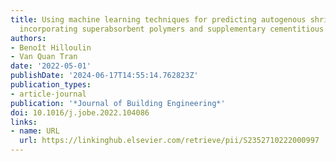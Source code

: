 ```yaml
---
title: Using machine learning techniques for predicting autogenous shrinkage of concrete
  incorporating superabsorbent polymers and supplementary cementitious materials
authors:
- Benoît Hilloulin
- Van Quan Tran
date: '2022-05-01'
publishDate: '2024-06-17T14:55:14.762823Z'
publication_types:
- article-journal
publication: '*Journal of Building Engineering*'
doi: 10.1016/j.jobe.2022.104086
links:
- name: URL
  url: https://linkinghub.elsevier.com/retrieve/pii/S2352710222000997
---
```

